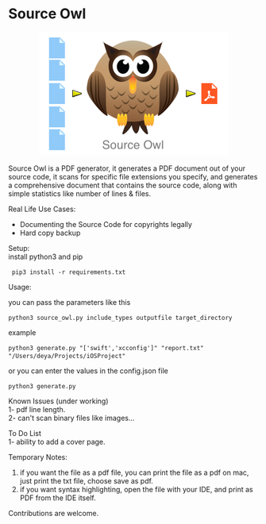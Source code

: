 # Source Owl

<p align="center">
    <img src="pdf_owl_logo.png">
</p>

Source Owl is a PDF generator, it generates a PDF document out of your source code, it scans for specific file extensions you specify, and generates a comprehensive document that contains the source code, along with simple statistics like number of lines & files.

Real Life Use Cases:
- Documenting the Source Code for copyrights legally
- Hard copy backup

Setup:  
install python3 and pip

     pip3 install -r requirements.txt 

Usage:  

you can pass the parameters like this   

    python3 source_owl.py include_types outputfile target_directory  
example  

    python3 generate.py "['swift','xcconfig']" "report.txt" "/Users/deya/Projects/iOSProject"

or you can enter the values in the config.json file

    python3 generate.py  

Known Issues (under working)  
1- pdf line length.  
2- can't scan binary files like images...

To Do List  
1- ability to add a cover page.  

Temporary Notes:
  1) if you want the file as a pdf file, you can print the file as a pdf on mac, just print the txt file, choose save as pdf.  
  2) if you want syntax highlighting, open the file with your IDE, and print as PDF from the IDE itself.  

Contributions are welcome.
